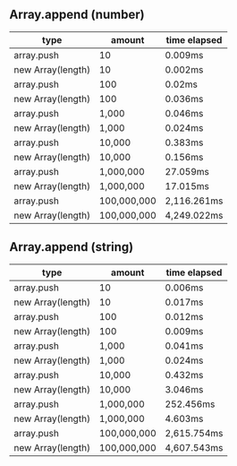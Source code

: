 ## Array.append (number)

|type|amount|time elapsed|
|-|-|-|
array.push|10|0.009ms
new Array(length)|10|0.002ms
array.push|100|0.02ms
new Array(length)|100|0.036ms
array.push|1,000|0.046ms
new Array(length)|1,000|0.024ms
array.push|10,000|0.383ms
new Array(length)|10,000|0.156ms
array.push|1,000,000|27.059ms
new Array(length)|1,000,000|17.015ms
array.push|100,000,000|2,116.261ms
new Array(length)|100,000,000|4,249.022ms
## Array.append (string)

|type|amount|time elapsed|
|-|-|-|
array.push|10|0.006ms
new Array(length)|10|0.017ms
array.push|100|0.012ms
new Array(length)|100|0.009ms
array.push|1,000|0.041ms
new Array(length)|1,000|0.024ms
array.push|10,000|0.432ms
new Array(length)|10,000|3.046ms
array.push|1,000,000|252.456ms
new Array(length)|1,000,000|4.603ms
array.push|100,000,000|2,615.754ms
new Array(length)|100,000,000|4,607.543ms

